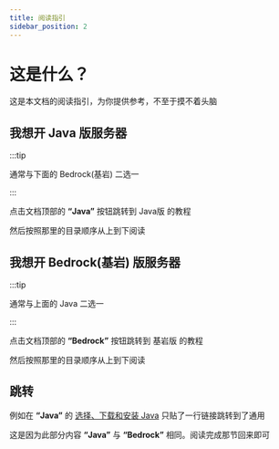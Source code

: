 ```yaml
---
title: 阅读指引
sidebar_position: 2
---
```


# 这是什么？

这是本文档的阅读指引，为你提供参考，不至于摸不着头脑

## 我想开 Java 版服务器

:::tip

通常与下面的 Bedrock(基岩) 二选一

:::

点击文档顶部的 **“Java”** 按钮跳转到 Java版 的教程

然后按照那里的目录顺序从上到下阅读

## 我想开 Bedrock(基岩) 版服务器

:::tip

通常与上面的 Java 二选一

:::

点击文档顶部的 **“Bedrock”** 按钮跳转到 基岩版 的教程

然后按照那里的目录顺序从上到下阅读

## 跳转

例如在 **“Java”** 的 [选择、下载和安装 Java](https://nitwikit.yizhan.wiki/Java/preparation/choose-and-download-and-install-java) 只贴了一行链接跳转到了通用

这是因为此部分内容 **“Java”** 与 **“Bedrock”** 相同。阅读完成那节回来即可
